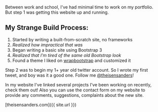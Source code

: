 Between work and school, I've had minimal time to work on my portfolio. But step 1 was getting
this website up and running.

My Strange Build Process:
---

1. Started by writing a built-from-scratch site, no frameworks
2. *Realized how impractical that was*
3. Began writing a basic site using Bootstrap 3
4. *Realized that I'm tired of the same old Bootstrap look*
5. Found a theme I liked on [wrapbootstrap](https://wrapbootstrap.com/) and customized it

Step 2 was to begin my 1+ year old twitter account. So I wrote my first tweet, and boy was it a good
one. Follow me [@theisensanders](https://twitter.com/theisensanders)!

In my website I've linked several projects I've been working on recently, check them out! Also
you can use the contact form on my website to provide any comments, suggestions, complaints about the new site.

[theisensanders.com]({{ site.url }})